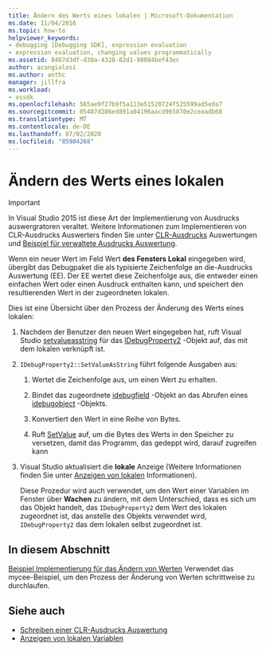 ```yaml
---
title: Ändern des Werts eines lokalen | Microsoft-Dokumentation
ms.date: 11/04/2016
ms.topic: how-to
helpviewer_keywords:
- debugging [Debugging SDK], expression evaluation
- expression evaluation, changing values programmatically
ms.assetid: 8407d3df-d38a-4328-82d1-98084bef43ec
author: acangialosi
ms.author: anthc
manager: jillfra
ms.workload:
- vssdk
ms.openlocfilehash: 565ae9f27b9f5a113e51520724f525599ad5eda7
ms.sourcegitcommit: 05487d286ed891a04196aacd965870e2ceaadb68
ms.translationtype: MT
ms.contentlocale: de-DE
ms.lasthandoff: 07/02/2020
ms.locfileid: "85904268"
---
```

# <a name="change-the-value-of-a-local"></a>Ändern des Werts eines lokalen
> [!IMPORTANT]
> In Visual Studio 2015 ist diese Art der Implementierung von Ausdrucks auswergratoren veraltet. Weitere Informationen zum Implementieren von CLR-Ausdrucks Auswerters finden Sie unter [CLR-Ausdrucks](https://github.com/Microsoft/ConcordExtensibilitySamples/wiki/CLR-Expression-Evaluators) Auswertungen und [Beispiel für verwaltete Ausdrucks Auswertung](https://github.com/Microsoft/ConcordExtensibilitySamples/wiki/Managed-Expression-Evaluator-Sample).

 Wenn ein neuer Wert im Feld Wert **des Fensters Lokal** eingegeben wird, übergibt das Debugpaket die als typisierte Zeichenfolge an die-Ausdrucks Auswertung (EE). Der EE wertet diese Zeichenfolge aus, die entweder einen einfachen Wert oder einen Ausdruck enthalten kann, und speichert den resultierenden Wert in der zugeordneten lokalen.

 Dies ist eine Übersicht über den Prozess der Änderung des Werts eines lokalen:

1. Nachdem der Benutzer den neuen Wert eingegeben hat, ruft Visual Studio [setvalueasstring](../../extensibility/debugger/reference/idebugproperty2-setvalueasstring.md) für das [IDebugProperty2](../../extensibility/debugger/reference/idebugproperty2.md) -Objekt auf, das mit dem lokalen verknüpft ist.

2. `IDebugProperty2::SetValueAsString` führt folgende Ausgaben aus:

   1. Wertet die Zeichenfolge aus, um einen Wert zu erhalten.

   2. Bindet das zugeordnete [idebugfield](../../extensibility/debugger/reference/idebugfield.md) -Objekt an das Abrufen eines [idebugobject](../../extensibility/debugger/reference/idebugobject.md) -Objekts.

   3. Konvertiert den Wert in eine Reihe von Bytes.

   4. Ruft [SetValue](../../extensibility/debugger/reference/idebugobject-setvalue.md) auf, um die Bytes des Werts in den Speicher zu versetzen, damit das Programm, das gedeppt wird, darauf zugreifen kann

3. Visual Studio aktualisiert die **lokale** Anzeige (Weitere Informationen finden Sie unter [Anzeigen von lokalen](../../extensibility/debugger/displaying-locals.md) Informationen).

   Diese Prozedur wird auch verwendet, um den Wert einer Variablen im Fenster über **Wachen** zu ändern, mit dem Unterschied, dass es sich um das Objekt handelt, das `IDebugProperty2` dem Wert des lokalen zugeordnet ist, das anstelle des Objekts verwendet wird, `IDebugProperty2` das dem lokalen selbst zugeordnet ist.

## <a name="in-this-section"></a>In diesem Abschnitt
 [Beispiel Implementierung für das Ändern von Werten](../../extensibility/debugger/sample-implementation-of-changing-values.md) Verwendet das mycee-Beispiel, um den Prozess der Änderung von Werten schrittweise zu durchlaufen.

## <a name="see-also"></a>Siehe auch
- [Schreiben einer CLR-Ausdrucks Auswertung](../../extensibility/debugger/writing-a-common-language-runtime-expression-evaluator.md)
- [Anzeigen von lokalen Variablen](../../extensibility/debugger/displaying-locals.md)
